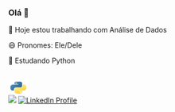 ### Olá 👋
 🔭 Hoje estou trabalhando com Análise de Dados
 
 😄 Pronomes: Ele/Dele
 
 🌱 Estudando Python
 

<!--
**JoaoVPizoni/JoaoVPizoni** is a ✨ _special_ ✨ repository because its `README.md` (this file) appears on your GitHub profile.

Here are some ideas to get you started:

-
- 🌱 I’m currently learning ...
- 👯 I’m looking to collaborate on ...
- 🤔 I’m looking for help with ...
- 💬 Ask me about ...
- 📫 How to reach me: ...
- 😄 Pronouns: ...
- ⚡ Fun fact: ...
-->
<div style="display: inline_block"><br>
  <img align="center" alt="Rafa-Python" height="30" width="40" src="https://raw.githubusercontent.com/devicons/devicon/master/icons/python/python-original.svg">
</div>

<div>
  <a href = "mailto:joaovictor.pizoni@hotmail.com"><img src="https://img.shields.io/badge/Microsoft_Outlook-0078D4?style=for-the-badge&logo=microsoft-outlook&logoColor=white" target="_blank"></a>
  <a href="https://linkedin.com/in/joaopizoni/" target="_blank">
  <img src="https://img.shields.io/badge/-LinkedIn-%230077B5?style=for-the-badge&logo=linkedin&logoColor=white" alt="LinkedIn Profile" target="_blank">
</a>

  
</div>
